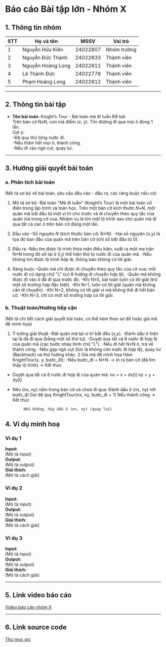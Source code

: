 # Báo cáo Bài tập lớn - Nhóm X

## 1. Thông tin nhóm
| STT | Họ và tên | MSSV | Vai trò |
|---|---|---|---|
| 1 | Nguyễn Hữu Kiên | 24022807 | Nhóm trưởng |
| 2 | Nguyễn Đức Thành | 24022833 | Thành viên |
| 3 | Nguyễn Hoàng Long | 24022811 | Thành viên | 
| 4 | Lê Thành Đức | 24022778 | Thành viên |
| 5 | Phạm Hoàng Long |24022812| Thành viên |

---

## 2. Thông tin bài tập
- **Tên bài toán**: Knight’s Tour - Bài toán mã đi tuần 
Đề bài  
Trên bàn cờ NxN, con mã điểm (x, y). Tìm đường đi qua mọi ô đúng 1 lần.  
Gợi ý:  
-Đệ quy thử từng nước đi.  
-Nếu thăm hết mọi ô, thành công.  
-Nếu đi vào ngõ cụt, quay lui.  
---
## 3. Hướng giải quyết bài toán
### a. Phân tích bài toán 
(Mô tả sơ bộ về bài toán, yêu cầu đầu vào - đầu ra, các ràng buộc nếu có)
1. Mô tả sơ bộ
-Bài toán "Mã đi tuần" (Knight’s Tour) là một bài toán cổ điển trong lập trình và toán học. Trên một bàn cờ kích thước 𝑁×𝑁, một quân mã bắt đầu từ một vị trí cho trước và di chuyển theo quy tắc của quân mã trong cờ vua. Nhiệm vụ là tìm một lộ trình sao cho quân mã đi qua tất cả các ô trên bàn cờ đúng một lần.

3. Đầu vào
-Số nguyên 𝑁 (kích thước bàn cờ: N×N).
-Hai số nguyên (x,y) là tọa độ ban đầu của quân mã trên bàn cờ (chỉ số bắt đầu từ 0).
5. Đầu ra
-Nếu tìm được lộ trình thỏa mãn điều kiện, xuất ra một ma trận N×N trong đó số tại ô (i,j) thể hiện thứ tự nước đi của quân mã.
-Nếu không tìm được lộ trình hợp lệ, thông báo không có lời giải.
6. Ràng buộc
-Quân mã chỉ được di chuyển theo quy tắc của cờ vua: mỗi nước đi có dạng chữ "L" (có 8 hướng di chuyển hợp lệ).
-Quân mã không được đi vào ô đã đi qua trước đó.
-Khi N≥5, bài toán luôn có lời giải (trừ một số trường hợp đặc biệt).
-Khi N=1, luôn có lời giải (quân mã không cần di chuyển).
-Khi N=2, không có lời giải vì mã không thể đi hết bàn cờ.
-Khi N=3, chỉ có một số trường hợp có lời giải.
### b. Thuật toán/Hướng tiếp cận
(Mô tả chi tiết cách giải quyết bài toán, có thể kèm theo sơ đồ hoặc giả mã để minh họa)
1. Ý tưởng giải thuật
-Đặt quân mã tại vị trí bắt đầu (x,y).
-Đánh dấu ô hiện tại là đã đi qua (bằng một số thứ tự).
-Duyệt qua tất cả 8 nước đi hợp lệ của quân mã (các bước nhảy hình chữ "L").
-Nếu đi hết N×N ô, trả về thành công.
-Nếu gặp ngõ cụt (tức là không còn nước đi hợp lệ), quay lui (Backtrack) và thử hướng khác.
2 Giả mã đề minh họa
Hàm KnightTour(x, y, bước_đi):
 -Nếu bước_đi = N*N: 
        → In ra bàn cờ (đã tìm thấy lộ trình)
        → Kết thúc

 - Duyệt qua tất cả 8 nước đi hợp lệ của quân mã:
        nx = x + dx[i]
        ny = y + dy[i]

 - Nếu (nx, ny) nằm trong bàn cờ và chưa đi qua:
        Đánh dấu ô (nx, ny) với bước_đi
        Gọi đệ quy KnightTour(nx, ny, bước_đi + 1)
        Nếu thành công → Kết thúc

            Nếu không, hủy dấu ô (nx, ny) (quay lui)
## 4. Ví dụ minh hoạ
### Ví dụ 1
**Input:**  
(Mô tả input)  
**Output:**  
(Mô tả output)  
**Giải thích:**  
(Mô tả cách giải)

### Ví dụ 2
**Input:**  
(Mô tả input)  
**Output:**  
(Mô tả output)  
**Giải thích:**  
(Mô tả cách giải)

### Ví dụ 3
**Input:**  
(Mô tả input)  
**Output:**  
(Mô tả output)  
**Giải thích:**  
(Mô tả cách giải)

---

## 5. Link video báo cáo
[Video báo cáo nhóm X](#)

---

## 6. Link source code
[Thư mục src](./src)

